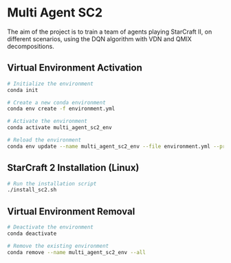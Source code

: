 # Multi Agent SC2
The aim of the project is to train a team of agents playing StarCraft II, on different scenarios, using the DQN algorithm with VDN and QMIX decompositions.

## Virtual Environment Activation
```bash
# Initialize the environment
conda init

# Create a new conda environment
conda env create -f environment.yml

# Activate the environment
conda activate multi_agent_sc2_env

# Reload the environment
conda env update --name multi_agent_sc2_env --file environment.yml --prune
```

## StarCraft 2 Installation (Linux)
```bash
# Run the installation script
./install_sc2.sh
```

## Virtual Environment Removal
```bash
# Deactivate the environment
conda deactivate

# Remove the existing environment
conda remove --name multi_agent_sc2_env --all
```